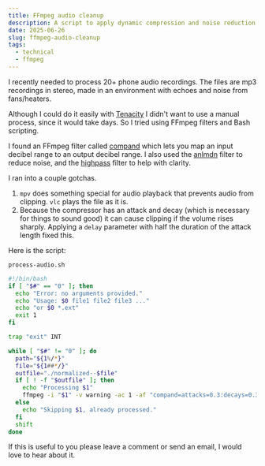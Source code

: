 ```yaml
---
title: FFmpeg audio cleanup
description: A script to apply dynamic compression and noise reduction to audio files
date: 2025-06-26
slug: ffmpeg-audio-cleanup
tags:
  - technical
  - ffmpeg
---
```


I recently needed to process 20+ phone audio recordings. The files are mp3 recordings in stereo, made in an environment with echoes and noise from fans/heaters.

Although I could do it easily with [Tenacity](https://tenacityaudio.org/) I didn't want to use a manual process, since it would take days. So I tried using FFmpeg filters and Bash scripting.

I found an FFmpeg filter called [compand](https://ffmpeg.org/ffmpeg-filters.html#compand) which lets you map an input decibel range to an output decibel range. I also used the [anlmdn](https://ffmpeg.org/ffmpeg-filters.html#anlmdn) filter to reduce noise, and the [highpass](https://ffmpeg.org/ffmpeg-filters.html#highpass) filter to help with clarity.

I ran into a couple gotchas.

1. `mpv` does something special for audio playback that prevents audio from clipping. `vlc` plays the file as it is.
2. Because the compressor has an attack and decay (which is necessary for things to sound good) it can cause clipping if the volume rises sharply. Applying a `delay` parameter with half the duration of the attack length fixed this.

Here is the script:

`process-audio.sh`
```bash
#!/bin/bash
if [ "$#" == "0" ]; then
  echo "Error: no arguments provided."
  echo "Usage: $0 file1 file2 file3 ..."
  echo "or $0 *.ext"
  exit 1
fi

trap "exit" INT

while [ "$#" != "0" ]; do
  path="${1%/*}"
  file="${1##*/}"
  outfile="./normalized--$file"
  if [ ! -f "$outfile" ]; then
    echo "Processing $1"
    ffmpeg -i "$1" -v warning -ac 1 -af "compand=attacks=0.3:decays=0.3:delay=0.15:points=-80/-300|-45/-25|-27/-15|0/-12|20/-12,anlmdn=s=10,highpass=f=500" -threads 4 "$outfile"
  else
    echo "Skipping $1, already processed."
  fi
  shift
done
```

If this is useful to you please leave a comment or send an email, I would love to hear about it.